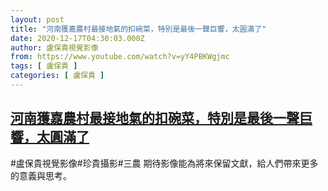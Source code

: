 ```yaml
---
layout: post
title: "河南獲嘉農村最接地氣的扣碗菜，特別是最後一聲巨響，太圓滿了"
date: 2020-12-17T04:30:03.000Z
author: 盧保貴視覺影像
from: https://www.youtube.com/watch?v=yY4PBKWgjmc
tags: [ 盧保貴 ]
categories: [ 盧保貴 ]
---
```

<!--1608179403000-->
[河南獲嘉農村最接地氣的扣碗菜，特別是最後一聲巨響，太圓滿了](https://www.youtube.com/watch?v=yY4PBKWgjmc)
------

<div>
#盧保貴視覺影像#珍貴攝影#三農 期待影像能為將來保留文獻，給人們帶來更多的意義與思考。
</div>
